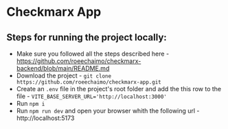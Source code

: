 # Checkmarx App

## Steps for running the project locally:

- Make sure you followed all the steps described here - https://github.com/roeechaimo/checkmarx-backend/blob/main/README.md
- Download the project - `git clone https://github.com/roeechaimo/checkmarx-app.git`
- Create an `.env` file in the project's root folder and add the this row to the file - `VITE_BASE_SERVER_URL='http://localhost:3000'`
- Run `npm i`
- Run `npm run dev` and open your browser whith the following url - http://localhost:5173
